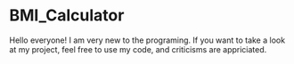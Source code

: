 # BMI_Calculator

Hello everyone!
I am very new to the programing. If you want to take a look at my project, feel free to use my code, and criticisms are appriciated.
